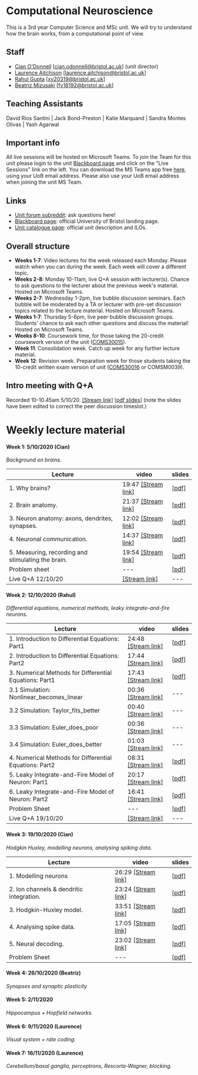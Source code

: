 # Computational Neuroscience

This is a 3rd year Computer Science and MSc unit. We will try to understand how the brain works, from a computational point of view.

## Staff
- [Cian O'Donnell](https://odonnellgroup.github.io) [cian.odonnell@bristol.ac.uk] (unit director)
- [Laurence Aitchison](http://www.gatsby.ucl.ac.uk/~laurence/) [laurence.aitchison@bristol.ac.uk]
- [Rahul Gupta](https://odonnellgroup.github.io/people/Rahul_Gupta) [xv20319@bristol.ac.uk]
- [Beatriz Mizusaki](https://odonnellgroup.github.io/people/Beatriz_Mizusaki) [fv18192@bristol.ac.uk]

## Teaching Assistants
David Rios Santini | Jack Bond-Preston | Katie Marquand | Sandra Montes Olivas | Yash Agarwal

## Important info
All live sessions will be hosted on Microsoft Teams. To join the Team for this unit please login to the unit [Blackboard page](https://www.ole.bris.ac.uk/webapps/blackboard/content/listContentEditable.jsp?content_id=_4563857_1&course_id=_240792_1) and click on the "Live Sessions" link on the left. You can download the MS Teams app free [here](https://www.microsoft.com/en/microsoft-365/microsoft-teams/download-app), using your UoB email address. Please also use your UoB email address when joining the unit MS Team.

## Links
- [Unit forum subreddit](https://www.reddit.com/r/coms30017_20_21): ask questions here!
- [Blackboard page](https://www.ole.bris.ac.uk/webapps/blackboard/content/listContentEditable.jsp?content_id=_4563857_1&course_id=_240792_1): official University of Bristol landing page.
- [Unit catalogue page](https://www.bris.ac.uk/unit-programme-catalogue/UnitDetails.jsa?ayrCode=20%2F21&unitCode=COMS30017): official unit description and ILOs.

## Overall structure
- **Weeks 1-7**: Video lectures for the week released each Monday. Please watch when you can during the week. Each week will cover a different topic.
- **Weeks 2-8**: Monday 10-11am, live Q+A session with lecturer(s). Chance to ask questions to the lecturer about the previous week's material. Hosted on Microsoft Teams.
- **Weeks 2-7**: Wednesday 1-2pm, live bubble discussion seminars. Each bubble will be moderated by a TA or lecturer with pre-set discussion topics related to the lecture material. Hosted on Microsoft Teams.
- **Weeks 1-7**: Thursday 5-6pm, live peer bubble discussion groups. Students' chance to ask each other questions and discuss the material! Hosted on Microsoft Teams.
- **Weeks 8-10**: Coursework time, for those taking the 20-credit coursework version of the unit ([COMS30015](https://www.bris.ac.uk/unit-programme-catalogue/UnitDetails.jsa?unitCode=COMS30015)).
- **Week 11**: Consolidation week. Catch up week for any further lecture material.
- **Week 12**: Revision week. Preparation week for those students taking the 10-credit written exam version of unit ([COMS30016](https://www.bris.ac.uk/unit-programme-catalogue/UnitDetails.jsa?unitCode=COMS30016) or COMSM0039).

## Intro meeting with Q+A ##
Recorded 10-10.45am 5/10/20. [[Stream link]](https://web.microsoftstream.com/video/965802d8-07bd-4160-896a-76b5604b2ae4) [[pdf slides]](https://github.com/cs-uob/COMS30017/raw/master/intro_slides.pdf) (note the slides have been edited to correct the peer discussion timeslot.)

# Weekly lecture material #
#### Week 1: 5/10/2020 (Cian)

*Background on brains.*

| Lecture | video | slides |
| ------ | ---- | --- |
| 1. Why brains? | 19:47 [[Stream link]](https://web.microsoftstream.com/video/7a8de12a-4be1-4e79-ae1e-e080ecf81215) | [[pdf]](https://github.com/cs-uob/COMS30017/raw/master/week_1/slides/week1_video1_overview.pdf) |
| 2. Brain anatomy. | 21:37 [[Stream link]](https://web.microsoftstream.com/video/a700ee59-619d-4d72-ba89-f992a6e9479a) | [[pdf]](https://github.com/cs-uob/COMS30017/raw/master/week_1/slides/week1_video2_brain_anatomy.pdf)
| 3. Neuron anatomy: axons, dendrites, synapses. | 12:02 [[Stream link]](https://web.microsoftstream.com/video/b228f313-16cc-4305-8a6f-373e7ff5d84e) | [[pdf]](https://github.com/cs-uob/COMS30017/raw/master/week_1/slides/week1_video3_neuron_anatomy.pdf)
| 4. Neuronal communication. | 14:37 [[Stream link]](https://web.microsoftstream.com/video/7eb544bf-a675-4c35-9e09-65f30016e50a) | [[pdf]](https://github.com/cs-uob/COMS30017/raw/master/week_1/slides/week1_video4_neural_communication.pdf)
| 5. Measuring, recording and stimulating the brain. | 19:54 [[Stream link]](https://web.microsoftstream.com/video/88b6fe93-55f5-4a9a-87f1-077e4a39475a) | [[pdf]](https://github.com/cs-uob/COMS30017/raw/master/week_1/slides/week1_video5_brain_recording.pdf)
| Problem sheet |---| [[pdf]](https://github.com/cs-uob/COMS30017/raw/master/week_1/problem_sheet_week1.pdf)
| Live Q+A 12/10/20 | [[Stream link]](https://web.microsoftstream.com/video/d71dfaa5-6348-4f59-b3c4-9ab99f21433b?st=120) |---|

#### Week 2: 12/10/2020 (Rahul)
*Differential equations, numerical methods, leaky integrate-and-fire neurons.*

| Lecture | video | slides |
| ------ | ---- | --- |
| 1. Introduction to Differential Equations: Part1 | 24:48 [[Stream link]](https://web.microsoftstream.com/video/48749d2c-4f3f-49e8-8911-42aaaab461c7?list=studio) | [[pdf]](https://github.com/cs-uob/COMS30017/blob/master/week_2/slides/Differential_Equations_Part1.pdf) |
| 2. Introduction to Differential Equations: Part2 | 17:44 [[Stream link]](https://web.microsoftstream.com/video/4cf275a2-6ff4-406b-b305-8df11ea77b2f?list=studio) | [[pdf]](https://github.com/cs-uob/COMS30017/blob/master/week_2/slides/Differential_Equations_Part2.pdf)
| 3. Numerical Methods for Differential Equations: Part1 | 17:43 [[Stream link]](https://web.microsoftstream.com/video/a72049e7-bf1d-4974-920b-23bd9acca4fd?list=studio) | [[pdf]](https://github.com/cs-uob/COMS30017/blob/master/week_2/slides/Numerical_Methods_Part1.pdf)
| 3.1 Simulation: Nonlinear_becomes_linear | 00:36 [[Stream link]](https://web.microsoftstream.com/video/d57c3842-30f7-43e0-844d-9a00ac5bb45f?list=studio) | ---
| 3.2 Simulation: Taylor_fits_better | 00:40 [[Stream link]](https://web.microsoftstream.com/video/9268fab9-dfd2-4e7b-b295-45c71f0514e3?list=studio) | ---
| 3.3 Simulation: Euler_does_poor | 00:36 [[Stream link]](https://web.microsoftstream.com/video/ad3da63e-5a15-4e5d-a8e5-a809e60d528a?list=studio) | ---
| 3.4 Simulation: Euler_does_better | 01:03 [[Stream link]](https://web.microsoftstream.com/video/3b1d85d7-e942-4f97-ada9-79c7c1bc045c?list=studio) | ---
| 4. Numerical Methods for Differential Equations: Part2 | 08:31 [[Stream link]](https://web.microsoftstream.com/video/e0d1acd2-b68f-4082-8cee-d641829894e6?list=studio) | [[pdf]](https://github.com/cs-uob/COMS30017/blob/master/week_2/slides/Numerical_Methods_Part2.pdf)
| 5. Leaky Integrate-and-Fire Model of Neuron: Part1 | 20:17 [[Stream link]](https://web.microsoftstream.com/video/c8e1358d-9b33-42c3-91ee-4e8051c442eb?list=studio) | [[pdf]](https://github.com/cs-uob/COMS30017/blob/master/week_2/slides/LIF_Model_Part1.pdf)
| 6. Leaky Integrate-and-Fire Model of Neuron: Part2 | 16:41 [[Stream link]](https://web.microsoftstream.com/video/cdcc6025-2f45-42ab-8494-918a664dd9f3?list=studio) | [[pdf]](https://github.com/cs-uob/COMS30017/blob/master/week_2/slides/LIF_Model_Part2.pdf)
|Problem Sheet|---|[[pdf]](https://github.com/cs-uob/COMS30017/blob/master/week_2/slides/Problem%20Sheet.pdf)
| Live Q+A 19/10/20 | [[Stream link]](https://web.microsoftstream.com/video/21a03aca-b920-4dd1-aafc-0dfb62c59456) |---|





#### Week 3: 19/10/2020 (Cian)
*Hodgkin Huxley, modelling neurons, analysing spiking data.*

| Lecture | video | slides |
| ------ | ---- | --- |
| 1. Modelling neurons | 26:29 [[Stream link]](https://web.microsoftstream.com/video/b6c7e3f0-b6de-497b-9c2b-e5f01fc0f30e) | [[pdf]](https://github.com/cs-uob/COMS30017/raw/master/week_3/slides/week3_video1_modelling_neurons.pdf) |
| 2. Ion channels & dendritic integration. | 23:24 [[Stream link]](https://web.microsoftstream.com/video/dff3ada0-8836-4c6f-9166-bb96ef5fbe87) | [[pdf]](https://github.com/cs-uob/COMS30017/raw/master/week_3/slides/week3_video2_ion_channels_dendritic_integration.pdf)
| 3. Hodgkin-Huxley model. | 33:51 [[Stream link]](https://web.microsoftstream.com/video/baca50ab-e327-4884-b4ad-2c20658b112b) | [[pdf]](https://github.com/cs-uob/COMS30017/raw/master/week_3/slides/week3_video3_hodgkin_huxley.pdf)
| 4. Analysing spike data. | 17:05 [[Stream link]](https://web.microsoftstream.com/video/32893640-1269-44e0-88a5-ae9d24320238) | [[pdf]](https://github.com/cs-uob/COMS30017/raw/master/week_3/slides/week3_video4_analysing_spike_data.pdf)
| 5. Neural decoding. | 23:02 [[Stream link]](https://web.microsoftstream.com/video/7ea86d55-83ad-4136-8ef6-5c160d548bdd) | [[pdf]](https://github.com/cs-uob/COMS30017/raw/master/week_3/slides/week3_video5_neural_decoding.pdf)
|Problem Sheet|---|[[pdf]](https://github.com/cs-uob/COMS30017/raw/master/week_3/problem_sheet_week3.pdf)

#### Week 4: 26/10/2020 (Beatriz)
*Synapses and synaptic plasticity*

#### Week 5: 2/11/2020
*Hippocampus + Hopfield networks.*

#### Week 6: 9/11/2020 (Laurence)
*Visual system + rate coding.*

#### Week 7: 16/11/2020 (Laurence)
*Cerebellum/basal ganglia, perceptrons, Rescorla-Wagner, blocking.*

